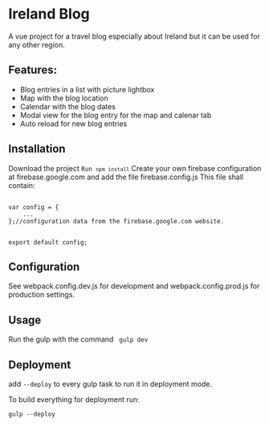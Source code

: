 # Ireland Blog

A vue project for a travel blog especially about Ireland but it can be used for any other region. 

## Features:

* Blog entries in a list with picture lightbox
* Map with the blog location
* Calendar with the blog dates
* Modal view for the blog entry for the map and calenar tab
* Auto reload for new blog entries 

## Installation

Download the project
<code>Run ```npm install```</code>
Create your own firebase configuration at firebase.google.com and add the file firebase.config.js
This file shall contain:

<code>
var config = {
    ...
};//configuration data from the firebase.google.com website.

export default config;
</code>

## Configuration

See webpack.config.dev.js for development and webpack.config.prod.js for production settings. 

## Usage

Run the gulp with the command
<code>
gulp dev
</code>


## Deployment

add ```--deploy``` to every gulp task to run it in deployment mode.

To build everything for deployment run:
 
```gulp --deploy```
